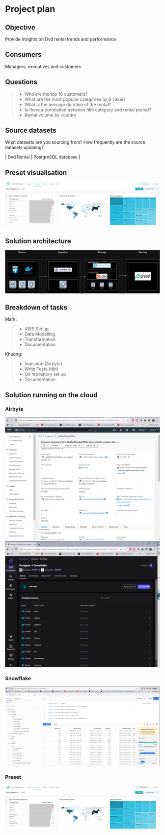 # Project plan 

## Objective 
Provide insights on Dvd rental trends and performance

## Consumers 
Managers, executives and customers

## Questions 
> - Who are the top 10 customers?
> - What are the most popular categories by $ value?
> - What is the average duration of the rental?
> - Is there a correlation between film category and rental period?
> - Rental volume by country


## Source datasets 
What datasets are you sourcing from? How frequently are the source datasets updating?

| Dvd Rental | PostgreSQL database |

## Preset visualisation

![images/preset_dashboard.PNG](images/preset_dashboard.PNG)

## Solution architecture
![images/Solution-Architecture-Project-2.png](images/Solution-Architecture-Project-2.png)

## Breakdown of tasks 
Mark:
> - AWS Set up
> - Data Modelling
> - Transformation
> - Documentation

Khuong:
> - Ingestion (Airbyte)
> - Write Tests (dbt)
> - Git repository set up
> - Documentation

## Solution running on the cloud
### Airbyte
![images/Airbyte_EC2.PNG](images/Airbyte_EC2.PNG)
![images/Airbyte_UI.PNG](images/Airbyte_UI.PNG)

### Snowflake
![images/snowflake.PNG](images/snowflake.PNG)

### Preset
![images/preset_dashboard.PNG](images/preset_dashboard.PNG)